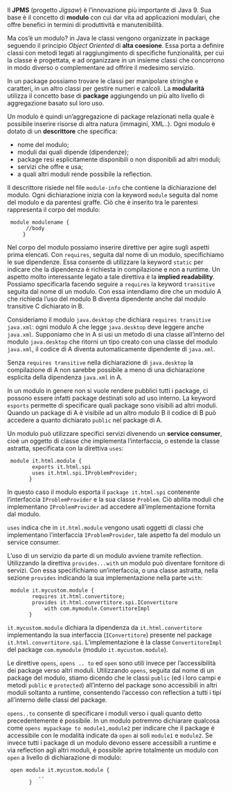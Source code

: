 Il **JPMS** (progetto _Jigsaw_) è l’innovazione più importante di Java 9. Sua base è il concetto di **modulo** con cui dar vita ad applicazioni modulari, che offre benefici in termini di produttività e manutenibilità.

Ma cos’è un modulo? in Java le classi vengono organizzate in package seguendo il principio _Object Oriented_ di **alta coesione**. Essa porta a definire classi con metodi legati al raggiungimento di specifiche funzionalità, per cui la classe è progettata, e ad organizzare in un insieme classi che concorrono in modo diverso o complementare ad offrire il medesimo servizio.

In un package possiamo trovare le classi per manipolare stringhe e caratteri, in un altro classi per gestire numeri e calcoli. La **modularità** utilizza il concetto base di **package** aggiungendo un più alto livello di aggregazione basato sul loro uso.

Un modulo è quindi un’aggregazione di package relazionati nella quale è possibile inserire risorse di altra natura (immagini, XML..). Ogni modulo è dotato di un **descrittore** che specifica:

*   nome del modulo;
*   moduli dai quali dipende (dipendenze);
*   package resi esplicitamente disponibili o non disponibili ad altri moduli;
*   servizi che offre e usa;
*   a quali altri moduli rende possibile la reflection.

Il descrittore risiede nel file `module-info` che contiene la dichiarazione del modulo. Ogni dichiarazione inizia con la keyword `module` seguita dal nome del modulo e da parentesi graffe. Ciò che è inserito tra le parentesi rappresenta il corpo del modulo:

```
 module modulename {
      //body
     } 
```

Nel corpo del modulo possiamo inserire direttive per agire sugli aspetti prima elencati. Con `requires`, seguita dal nome di un modulo, specifichiamo le sue dipendenze. Essa consente di utilizzare la keyword `static` per indicare che la dipendenza è richiesta in compilazione e non a runtime. Un aspetto molto interessante legato a tale direttiva è la **implied readability**. Possiamo specificarla facendo seguire a `requires` la keyword `transitive` seguita dal nome di un modulo. Con essa intendiamo dire che un modulo A che richieda l’uso del modulo B diventa dipendente anche dal modulo transitive C dichiarato in B.

Consideriamo il modulo `java.desktop` che dichiara `requires transitive java.xml`: ogni modulo A che legge `java.desktop` deve leggere anche `java.xml`. Supponiamo che in A si usi un metodo di una classe all’interno del modulo `java.desktop` che ritorni un tipo creato con una classe del modulo `java.xml`, il codice di A diventa automaticamente dipendente di `java.xml`.

Senza `requires transitive` nella dichiarazione di `java.desktop` la compilazione di A non sarebbe possibile a meno di una dichiarazione esplicita della dipendenza `java.xml` in A.

In un modulo in genere non si vuole rendere pubblici tutti i package, ci possono essere infatti package destinati solo ad uso interno. La keyword `esports` permette di specificare quali package sono visibili ad altri moduli. Quando un package di A è visibile ad un altro modulo B il codice di B può accedere a quanto dichiarato `public` nel package di A.

Un modulo può utilizzare specifici servizi divenendo un **service consumer**, cioè un oggetto di classe che implementa l’interfaccia, o estende la classe astratta, specificata con la direttiva `uses`:

```
 module it.html.module {
        exports it.html.spi
        uses it.html.spi.IProblemProvider;
       } 
```

In questo caso il modulo esporta il `package it.html.spi` contenente l’interfaccia `IProblemProvider` e la sua classe `Problem`. Ciò abilita moduli che implementano `IProblemProvider` ad accedere all’implementazione fornita dal modulo.

`uses` indica che in `it.html.module` vengono usati oggetti di classi che implementano l’interfaccia `IProblemProvider`, tale aspetto fa del modulo un service consumer.

L’uso di un servizio da parte di un modulo avviene tramite reflection. Utilizzando la direttiva `provides...with` un modulo può diventare fornitore di servizi. Con essa specifichiamo un’interfaccia, o una classe astratta, nella sezione `provides` indicando la sua implementazione nella parte `with`:

```
 module it.mycustom.module {
        requires it.html.convertitore;
        provides it.html.convertitore.spi.IConvertitore 
            with com.mymodule.ConvertitoreImpl
       } 
```

`it.mycustom.module` dichiara la dipendenza da `it.html.convertitore` implementando la sua interfaccia (`IConvertitore`) presente nel package `it.html.convertitore.spi`. L’implementazione è la classe `ConvertitoreImpl` del package `com.mymodule` (modulo `it.mycustom.module`).

Le direttive `opens`, `opens .. to` ed `open` sono utili invece per l’accessibilità dei package verso altri moduli. Utilizzando `opens`, seguita dal nome di un package del modulo, stiamo dicendo che le classi `public` (ed i loro campi e metodi `public` e `protected`) all’interno del package sono accessibili in altri moduli soltanto a runtime, consentendo l’accesso con reflection a tutti i tipi all’interno delle classi del package.

`opens..to` consente di specificare i moduli verso i quali quanto detto precedentemente è possibile. In un modulo potremmo dichiarare qualcosa come `opens mypackage to module1,module2` per indicare che il package è accessibile con le modalità indicate da `open` ai soli `module1` e `module2`. Se invece tutti i package di un modulo devono essere accessibili a runtime e via reflection agli altri moduli, è possibile aprire totalmente un modulo con `open` a livello di dichiarazione di modulo:

```
 open module it.mycustom.module {
          ..
       } 
```